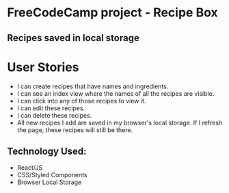 # FreeCodeCamp project - Recipe Box
## Recipes saved in local storage

#  User Stories
*  I can create recipes that have names and ingredients.
*  I can see an index view where the names of all the recipes are visible.
*  I can click into any of those recipes to view it.
*  I can edit these recipes.
*  I can delete these recipes.
*  All new recipes I add are saved in my browser's local storage. If I refresh the page, these recipes will still be there.

##  Technology Used:
*  React/JS
*  CSS/Styled Components
*  Browser Local Storage